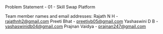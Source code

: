 Problem Statement - 01 - Skill Swap Platform

Team member names and email addresses:
Rajath N H - rajathnh2@gmail.com
Preeti Bhat - preetivb05@gmail.com
Yashaswini D B - yashaswinidb04@gmail.com
Prajnan Vaidya - prajnan247@gmail.com

